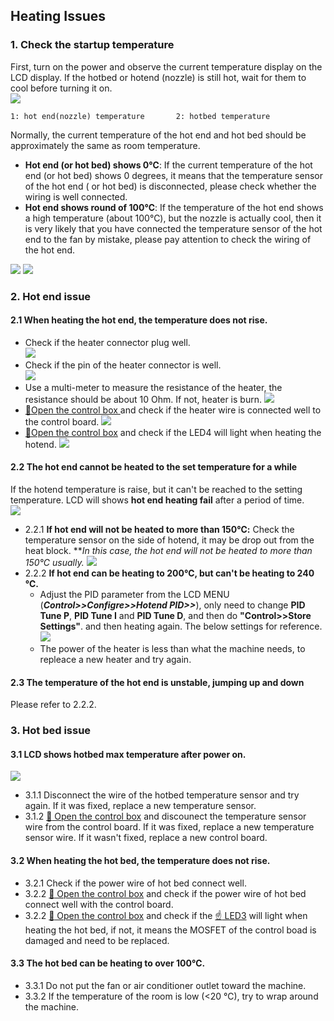 ## Heating Issues
### 1. Check the startup temperature
First, turn on the power and observe the current temperature display on the LCD display. If the hotbed or hotend (nozzle) is still hot, wait for them to cool before turning it on.  
![](./LCD_screen.jpg)  
> 
    1: hot end(nozzle) temperature       2: hotbed temperature
Normally, the current temperature of the hot end and hot bed should be approximately the same as room temperature. 
- **Hot end (or hot bed) shows 0℃**: If the current temperature of the hot end (or hot bed) shows 0 degrees, it means that the temperature sensor of the hot end ( or hot bed) is disconnected, please check whether the wiring is well connected.   
- **Hot end shows round of 100℃**: If the temperature of the hot end shows a high temperature (about 100℃), but the nozzle is actually cool, then it is very likely that you have connected the temperature sensor of the hot end to the fan by mistake, please pay attention to check the wiring of the hot end.   

![](./Hotbed_wiring.jpg)           ![](./Hotend_wiring.jpg)     
        
 
### 2. Hot end issue
#### 2.1 When heating the hot end, the temperature does not rise.
- Check if the heater connector plug well.  
![](./hotend_heater.jpg)    
- Check if the pin of the heater connector is well.  
![](./pinofconnector.jpg)
- Use a multi-meter to measure the resistance of the heater, the resistance should be about 10 Ohm. If not, heater is burn.
![](./measure.jpg)
- [:link:Open the control box ](../How_to_open_the_control_box.jpg) and check if the heater wire is connected well to the control board.
![](./WireOfheater.jpg)
- [:link:Open the control box](../How_to_open_the_control_box.jpg) and check if the LED4 will light when heating the hotend. 
![](../LEDs.jpg)

#### 2.2 The hot end cannot be heated to the set temperature for a while
If the hotend temperature is raise, but it can't be reached to the setting temperature. LCD will shows **hot end heating fail** after a period of time.  
![](./hotend_heating_fail.jpg)

- 2.2.1 **If hot end will not be heated to more than 150℃:** Check the temperature sensor on the side of hotend, it may be drop out from the heat block. ***In this case, the hot end will not be heated to more than 150℃ usually.*
![](sensorhotenddrop.jpg)
- 2.2.2 **If hot end can be heating to 200℃, but can't be heating to 240 ℃.** 
  - Adjust the PID parameter from the LCD MENU (***Control>>Configre>>Hotend PID>>***), only need to change **PID Tune P**, **PID Tune I** and **PID Tune D**, and then do **"Control>>Store Settings"**. and then heating again. The below settings for reference.
![](./PIDsettings.jpg)
  - The power of the heater is less than what the machine needs, to repleace a new heater and try again. 

#### 2.3 The temperature of the hot end is unstable, jumping up and down
Please refer to 2.2.2.

### 3. Hot bed issue
#### 3.1 LCD shows hotbed max temperature after power on.
![](./hotbed_max_temperature.jpg)   
- 3.1.1 Disconnect the wire of the hotbed temperature sensor and try again. If it was fixed, replace a new temperature sensor.
- 3.1.2 [:link: Open the control box](../How_to_open_the_control_box.jpg) and discounect the temperature sensor wire from the control board. If it was fixed, replace a new temperature sensor wire. If it wasn't fixed, replace a new control board.

#### 3.2 When heating the hot bed, the temperature does not rise.
- 3.2.1 Check if the power wire of hot bed connect well.
- 3.2.2 [:link: Open the control box](../How_to_open_the_control_box.jpg) and check if the power wire of hot bed connect well with the control board.
- 3.2.2 [:link: Open the control box](../How_to_open_the_control_box.jpg) and check if the [:point_up: LED3](#21-when-heating-the-hot-end-the-temperature-does-not-rise) will light when heating the hot bed, if not, it means the MOSFET of the control boad is damaged and need to be replaced.

#### 3.3 The hot bed can be heating to over 100℃.
- 3.3.1 Do not put the fan or air conditioner outlet toward the machine.
- 3.3.2 If the temperature of the room is low (<20 ℃), try to wrap around the machine.

